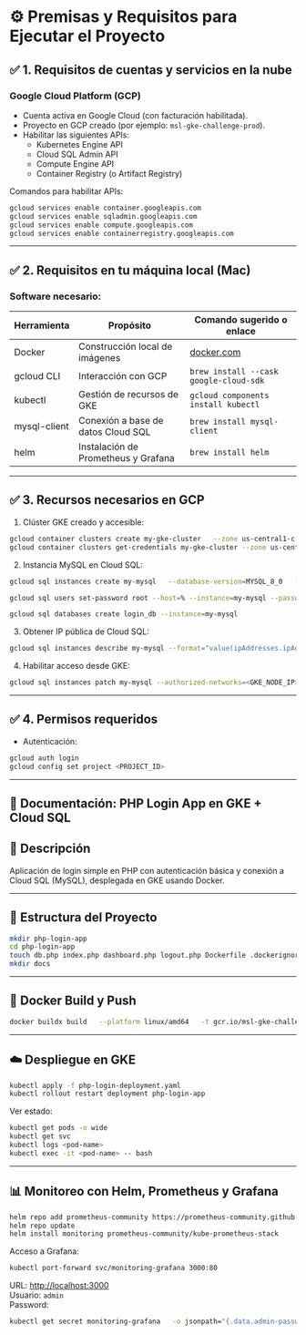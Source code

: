 # ⚙️ Premisas y Requisitos para Ejecutar el Proyecto

## ✅ 1. Requisitos de cuentas y servicios en la nube

### Google Cloud Platform (GCP)
- Cuenta activa en Google Cloud (con facturación habilitada).
- Proyecto en GCP creado (por ejemplo: `msl-gke-challenge-prod`).
- Habilitar las siguientes APIs:
  - Kubernetes Engine API
  - Cloud SQL Admin API
  - Compute Engine API
  - Container Registry (o Artifact Registry)

Comandos para habilitar APIs:
```bash
gcloud services enable container.googleapis.com
gcloud services enable sqladmin.googleapis.com
gcloud services enable compute.googleapis.com
gcloud services enable containerregistry.googleapis.com
```

---

## ✅ 2. Requisitos en tu máquina local (Mac)

### Software necesario:
| Herramienta      | Propósito                             | Comando sugerido o enlace                    |
|------------------|----------------------------------------|----------------------------------------------|
| Docker           | Construcción local de imágenes         | [docker.com](https://www.docker.com)         |
| gcloud CLI       | Interacción con GCP                    | `brew install --cask google-cloud-sdk`       |
| kubectl          | Gestión de recursos de GKE             | `gcloud components install kubectl`          |
| mysql-client     | Conexión a base de datos Cloud SQL     | `brew install mysql-client`                  |
| helm             | Instalación de Prometheus y Grafana    | `brew install helm`                          |

---

## ✅ 3. Recursos necesarios en GCP

1. Clúster GKE creado y accesible:
```bash
gcloud container clusters create my-gke-cluster   --zone us-central1-c   --num-nodes 3
gcloud container clusters get-credentials my-gke-cluster --zone us-central1-c
```

2. Instancia MySQL en Cloud SQL:
```bash
gcloud sql instances create my-mysql   --database-version=MYSQL_8_0   --tier=db-g1-small   --region=us-central1

gcloud sql users set-password root --host=% --instance=my-mysql --password=example

gcloud sql databases create login_db --instance=my-mysql
```

3. Obtener IP pública de Cloud SQL:
```bash
gcloud sql instances describe my-mysql --format="value(ipAddresses.ipAddress)"
```

4. Habilitar acceso desde GKE:
```bash
gcloud sql instances patch my-mysql --authorized-networks=<GKE_NODE_IP>/32
```

---

## ✅ 4. Permisos requeridos

- Autenticación:
```bash
gcloud auth login
gcloud config set project <PROJECT_ID>
```

---

## 📘 Documentación: PHP Login App en GKE + Cloud SQL

## 📌 Descripción

Aplicación de login simple en PHP con autenticación básica y conexión a Cloud SQL (MySQL), desplegada en GKE usando Docker.

---

## 📁 Estructura del Proyecto

```bash
mkdir php-login-app
cd php-login-app
touch db.php index.php dashboard.php logout.php Dockerfile .dockerignore php-login-deployment.yaml
mkdir docs
```

---

## 🐳 Docker Build y Push

```bash
docker buildx build   --platform linux/amd64   -t gcr.io/msl-gke-challenge-prod/php-login-app:latest   --push .
```

---

## ☁️ Despliegue en GKE

```bash
kubectl apply -f php-login-deployment.yaml
kubectl rollout restart deployment php-login-app
```

Ver estado:
```bash
kubectl get pods -o wide
kubectl get svc
kubectl logs <pod-name>
kubectl exec -it <pod-name> -- bash
```

---

## 📊 Monitoreo con Helm, Prometheus y Grafana

```bash
helm repo add prometheus-community https://prometheus-community.github.io/helm-charts
helm repo update
helm install monitoring prometheus-community/kube-prometheus-stack
```

Acceso a Grafana:
```bash
kubectl port-forward svc/monitoring-grafana 3000:80
```

URL: [http://localhost:3000](http://localhost:3000)  
Usuario: `admin`  
Password:
```bash
kubectl get secret monitoring-grafana   -o jsonpath="{.data.admin-password}" | base64 -d
```
